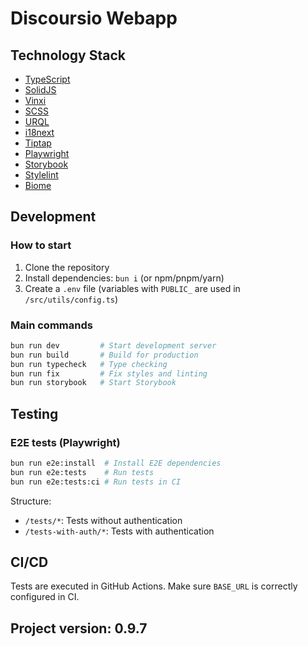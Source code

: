 # Discoursio Webapp

## Technology Stack

- [TypeScript](https://www.typescriptlang.org/)
- [SolidJS](https://www.solidjs.com/)
- [Vinxi](https://vinxi.vercel.app/)
- [SCSS](https://sass-lang.com/)
- [URQL](https://formidable.com/open-source/urql/)
- [i18next](https://www.i18next.com/)
- [Tiptap](https://tiptap.dev/)
- [Playwright](https://playwright.dev/)
- [Storybook](https://storybook.js.org/)
- [Stylelint](https://stylelint.io/)
- [Biome](https://biomejs.dev/)

## Development

### How to start

1. Clone the repository
2. Install dependencies: `bun i` (or npm/pnpm/yarn)
3. Create a `.env` file (variables with `PUBLIC_` are used in `/src/utils/config.ts`)

### Main commands

```bash
bun run dev         # Start development server
bun run build       # Build for production
bun run typecheck   # Type checking
bun run fix         # Fix styles and linting
bun run storybook   # Start Storybook
```

## Testing

### E2E tests (Playwright)

```bash
bun run e2e:install  # Install E2E dependencies
bun run e2e:tests    # Run tests
bun run e2e:tests:ci # Run tests in CI
```

Structure:
- `/tests/*`: Tests without authentication
- `/tests-with-auth/*`: Tests with authentication

## CI/CD

Tests are executed in GitHub Actions. Make sure `BASE_URL` is correctly configured in CI.

## Project version: 0.9.7
